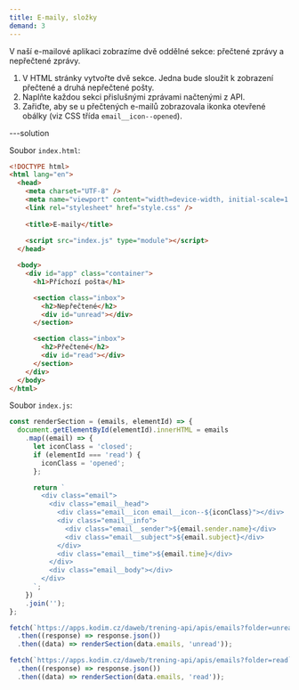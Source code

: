 ```yaml
---
title: E-maily, složky
demand: 3
---
```


V naší e-mailové aplikaci zobrazíme dvě oddělné sekce: přečtené zprávy a nepřečtené zprávy.

1. V HTML stránky vytvořte dvě sekce. Jedna bude sloužit k zobrazení přečtené a druhá nepřečtené pošty.
1. Naplňte každou sekci přislušnými zprávami načtenými z API.
1. Zařiďte, aby se u přečtených e-mailů zobrazovala ikonka otevřené obálky (viz CSS třída `email__icon--opened`).

---solution

Soubor `index.html`:

```html
<!DOCTYPE html>
<html lang="en">
  <head>
    <meta charset="UTF-8" />
    <meta name="viewport" content="width=device-width, initial-scale=1.0" />
    <link rel="stylesheet" href="style.css" />
    
    <title>E-maily</title>
    
    <script src="index.js" type="module"></script>
  </head>

  <body>
    <div id="app" class="container">
      <h1>Příchozí pošta</h1>

      <section class="inbox">
        <h2>Nepřečtené</h2>
        <div id="unread"></div>
      </section>

      <section class="inbox">
        <h2>Přečtené</h2>
        <div id="read"></div>
      </section>
    </div>
  </body>
</html>
```

Soubor `index.js`:

```js
const renderSection = (emails, elementId) => {
  document.getElementById(elementId).innerHTML = emails
    .map((email) => {
      let iconClass = 'closed';
      if (elementId === 'read') {
        iconClass = 'opened';
      };

      return `
        <div class="email">
          <div class="email__head">
            <div class="email__icon email__icon--${iconClass}"></div>
            <div class="email__info">
              <div class="email__sender">${email.sender.name}</div>
              <div class="email__subject">${email.subject}</div>
            </div>
            <div class="email__time">${email.time}</div>
          </div>
          <div class="email__body"></div>
        </div>
      `;
    })
    .join('');
};

fetch(`https://apps.kodim.cz/daweb/trening-api/apis/emails?folder=unread`)
  .then((response) => response.json())
  .then((data) => renderSection(data.emails, 'unread'));

fetch(`https://apps.kodim.cz/daweb/trening-api/apis/emails?folder=read`)
  .then((response) => response.json())
  .then((data) => renderSection(data.emails, 'read'));
```